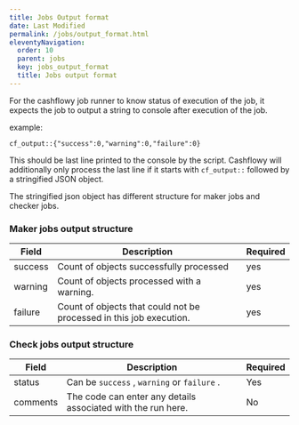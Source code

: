 ```yaml
---
title: Jobs Output format
date: Last Modified 
permalink: /jobs/output_format.html
eleventyNavigation:
  order: 10
  parent: jobs
  key: jobs_output_format
  title: Jobs output format
---
```

For the cashflowy job runner to know status of execution of the job, it expects the job to output a string to console after execution of the job. 

example:
```
cf_output::{"success":0,"warning":0,"failure":0}
```

This should be last line printed to the console by the script. Cashflowy will additionally only process the last line if it starts with `cf_output::` followed by a stringified JSON object. 

The stringified json object has different structure for maker jobs and checker jobs.

### Maker jobs output structure

| Field | Description | Required |
|----|----|----|
| success | Count of objects successfully processed | yes |
| warning | Count of objects processed with a warning.  | yes |
| failure | Count of objects that could not be processed in this job execution.  | yes |

### Check jobs output structure

| Field | Description | Required |
|----|----|----|
| status | Can be `success` , `warning` or `failure` . | Yes |
| comments | The code can enter any details associated with the run here.  | No |
